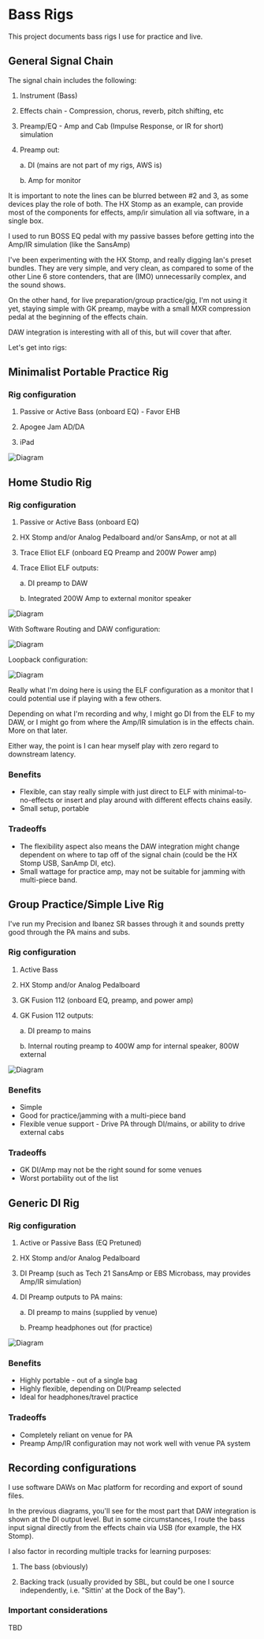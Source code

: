 # Bass Rigs

This project documents bass rigs I use for practice and live.

## General Signal Chain

The signal chain includes the following:

1.  Instrument (Bass)

2.  Effects chain - Compression, chorus, reverb, pitch shifting, etc

3.  Preamp/EQ - Amp and Cab (Impulse Response, or IR for short) simulation

4.  Preamp out:

    a.  DI (mains are not part of my rigs, AWS is)

    b.  Amp for monitor

It is important to note the lines can be blurred between #2 and 3,
as some devices play the role of both.  The HX Stomp as an example,
can provide most of the components for effects, amp/ir simulation
all via software, in a single box.

I used to run BOSS EQ pedal with my passive basses before getting into the
Amp/IR simulation (like the SansAmp)

I've been experimenting with the HX Stomp, and really digging Ian's preset
bundles. They are very simple, and very clean, as compared to some of the other Line 6 store contenders, that are (IMO) unnecessarily complex, and the sound shows.

On the other hand, for live preparation/group practice/gig, I'm not using it yet,
staying simple with GK preamp, maybe with a small MXR compression pedal at the beginning of the effects chain.

DAW integration is interesting with all of this, but will cover that after.

Let's get into rigs:

## Minimalist Portable Practice Rig

### Rig configuration

1.  Passive or Active Bass (onboard EQ) - Favor EHB

2.  Apogee Jam AD/DA

3.  iPad

![Diagram](./rigs/portable/portable-rig-diagram.svg)

## Home Studio Rig

### Rig configuration

1.  Passive or Active Bass (onboard EQ)

2.  HX Stomp and/or Analog Pedalboard and/or SansAmp, or not at all

3.  Trace Elliot ELF (onboard EQ Preamp and 200W Power amp)

4.  Trace Elliot ELF outputs:

    a.  DI preamp to DAW

    b.  Integrated 200W Amp to external monitor speaker

![Diagram](./rigs/home/home-practice-rig-simplified.svg)

With Software Routing and DAW configuration:

![Diagram](./rigs/home/studio-rig-diagram.svg)

Loopback configuration:

![Diagram](./rigs/home/loopback-configuration.png)

Really what I'm doing here is using the ELF configuration as a monitor that I could potential use if playing with a few others.

Depending on what I'm recording and why, I might go DI from the ELF to my DAW,
or I might go from where the Amp/IR simulation is in the effects chain.
More on that later.

Either way, the point is I can hear myself play with zero regard to downstream
latency.

### Benefits

-   Flexible, can stay really simple with just direct to ELF with minimal-to-no-effects
    or insert and play around with different effects chains easily.
-   Small setup, portable

### Tradeoffs

-   The flexibility aspect also means the DAW integration might change dependent
    on where to tap off of the signal chain (could be the HX Stomp USB, SanAmp DI, etc).
-   Small wattage for practice amp, may not be suitable for jamming with multi-piece
    band.

## Group Practice/Simple Live Rig

I've run my Precision and Ibanez SR basses through it
and sounds pretty good through the PA mains and subs.

### Rig configuration

1.  Active Bass

2.  HX Stomp and/or Analog Pedalboard

3.  GK Fusion 112 (onboard EQ, preamp, and power amp)

4.  GK Fusion 112 outputs:

    a.  DI preamp to mains

    b.  Internal routing preamp to 400W amp for internal speaker, 800W external

![Diagram](./rigs/live/group-practice-live-rig.svg)

### Benefits

-   Simple
-   Good for practice/jamming with a multi-piece band
-   Flexible venue support - Drive PA through DI/mains, or ability to drive external cabs

### Tradeoffs

-   GK DI/Amp may not be the right sound for some venues
-   Worst portability out of the list

## Generic DI Rig

### Rig configuration

1.  Active or Passive Bass (EQ Pretuned)

2.  HX Stomp and/or Analog Pedalboard

3.  DI Preamp (such as Tech 21 SansAmp or EBS Microbass, may provides Amp/IR simulation)

4.  DI Preamp outputs to PA mains:

    a.  DI preamp to mains (supplied by venue)

    b.  Preamp headphones out (for practice)

![Diagram](./rigs/generic/generic-di-rig.svg)

### Benefits

-   Highly portable - out of a single bag
-   Highly flexible, depending on DI/Preamp selected
-   Ideal for headphones/travel practice

### Tradeoffs

-   Completely reliant on venue for PA
-   Preamp Amp/IR configuration may not work well with venue PA system

## Recording configurations

I use software DAWs on Mac platform for recording and export of sound files.

In the previous diagrams,
you'll see for the most part that DAW integration is shown at the DI output level.
But in some circumstances, I route the bass input signal directly from the effects chain via USB (for example, the HX Stomp).

I also factor in recording multiple tracks for learning purposes:

1.  The bass (obviously)

2.  Backing track (usually provided by SBL, but could be one I source independently, i.e. "Sittin' at the Dock of the Bay").

### Important considerations

TBD